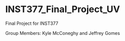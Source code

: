 # INST377_Final_Project_UV
Final Project for INST377

Group Members: Kyle McConeghy and Jeffrey Gomes
